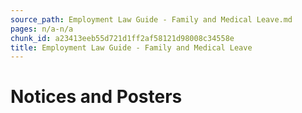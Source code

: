 ```yaml
---
source_path: Employment Law Guide - Family and Medical Leave.md
pages: n/a-n/a
chunk_id: a23413eeb55d721d1ff2af58121d98008c34558e
title: Employment Law Guide - Family and Medical Leave
---
```

# Notices and Posters
